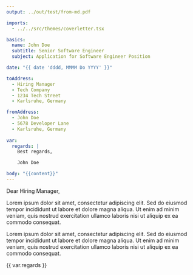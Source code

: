 ```yaml
---
output: ../out/test/from-md.pdf

imports:
  - ../../src/themes/coverletter.tsx

basics:
  name: John Doe
  subtitle: Senior Software Engineer
  subject: Application for Software Engineer Position

date: "{{ date 'dddd, MMMM Do YYYY' }}"

toAddress:
  - Hiring Manager
  - Tech Company
  - 1234 Tech Street
  - Karlsruhe, Germany

fromAddress:
  - John Doe
  - 5678 Developer Lane
  - Karlsruhe, Germany
  
var:
  regards: |
    Best regards,

    John Doe

body: "{{content}}"
---
```


Dear Hiring Manager,

Lorem ipsum dolor sit amet, consectetur adipiscing elit. Sed do eiusmod
tempor incididunt ut labore et dolore magna aliqua. Ut enim ad minim
veniam, quis nostrud exercitation ullamco laboris nisi ut aliquip ex
ea commodo consequat.

Lorem ipsum dolor sit amet, consectetur adipiscing elit. Sed do eiusmod
tempor incididunt ut labore et dolore magna aliqua. Ut enim ad minim
veniam, quis nostrud exercitation ullamco laboris nisi ut aliquip ex
ea commodo consequat.

{{ var.regards }}
